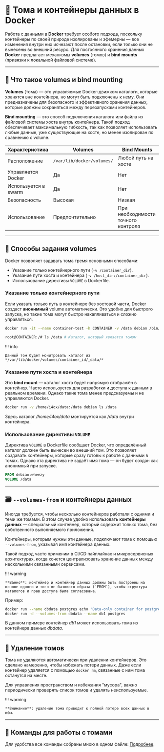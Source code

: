 # 🧰 Тома и контейнеры данных в Docker
<!--markdownlint-disable MD046-->

Работа с данными в **Docker** требует особого подхода, поскольку контейнеры по своей природе изолированы и эфемерны — все изменения внутри них исчезают после остановки, если только они не вынесены во внешний ресурс.
Для постоянного хранения данных **Docker** предлагает механизмы **volumes** (томов) и **bind mounts** (привязки к локальной файловой системе).

---

## 🔹 Что такое volumes и bind mounting

**Volumes** (тома) — это управляемые Docker-движком каталоги, которые хранятся вне контейнера, но могут быть подключены к нему.
Они предназначены для безопасного и эффективного хранения данных, которые должны сохраняться между перезапусками контейнеров.

**Bind mounting** — это способ подключения каталога или файла из файловой системы хоста внутрь контейнера.
Такой подход обеспечивает максимальную гибкость, так как позволяет использовать любые данные, уже существующие на хосте, но менее изолирован по сравнению с volume.

| Характеристика       | Volumes                    | Bind Mounts                        |
| -------------------- | -------------------------- | ---------------------------------- |
| Расположение         | `/var/lib/docker/volumes/` | Любой путь на хосте                |
| Управляется Docker   | Да                         | Нет                                |
| Используется в swarm | Да                         | Нет                                |
| Безопасность         | Высокая                    | Низкая                             |
| Использование        | Предпочтительно            | При необходимости точного контроля |

---

## 🔢 Способы задания volumes

Docker позволяет задавать тома тремя основными способами:

- Указание только контейнерного пути (`-v /container_dir`).
- Указание пути хоста и контейнера (`-v /host_dir:/container_dir`).
- Использование директивы `VOLUME` в Dockerfile.

### Указание только контейнерного пути

Если указать только путь в контейнере без хостовой части, Docker создаст **анонимный** volume автоматически.
Это удобно для быстрого запуска, но такие тома могут быстро накапливаться и сложно управляться.

```bash
docker run -it --name container-test -h CONTAINER -v /data debian /bin/bash

root@CONTAINER:/# ls /data # Каталог, который является томом
```

!!! info

    Данный том будет монитровать каталог из */var/lib/docker/volumes/container_id/_data/*

### Указание пути хоста и контейнера

Это **bind mount** — каталог хоста будет напрямую отображён в контейнер.
Часто используется для разработки и доступа к данным в реальном времени.
Однако такие тома менее предсказуемы и не управляются Docker.

```bash
docker run -v /home/i4ox/data:/data debian ls /data
```

Здесь каталог */home/i4ox/data* монтируется как */data* внутри контейнера.

### Использование директивы `VOLUME`

Директива `VOLUME` в Dockerfile сообщает Docker, что определённый каталог должен быть вынесен во внешний том.
Это позволяет создавать контейнеры, которые сразу готовы к работе с данными в томах.
Однако эта директива не задаёт имя тома — он будет создан как анонимный при запуске.

```Dockerfile
FROM debian:wheezy
VOLUME /data
```

---

## 🗃️ `--volumes-from` и контейнеры данных

Иногда требуется, чтобы несколько контейнеров работали с одними и теми же томами.
В этом случае удобно использовать **контейнеры данных** — специальный контейнер, который содержит только тома, без собственного выполняемого приложения.

Контейнеры, которым нужны эти данные, подключают тома с помощью `--volumes-from`, указывая имя контейнера данных.

Такой подход часто применим в CI/CD пайплайнах и микросервисных архитектурах, когда хочется централизовать хранение данных между несколькими связанными сервисами.

!!! warning

    **Важно**: контейнер и контейнер данных должны быть построены на основе одного и того же базового образа (`FROM`), чтобы структура каталогов и прав доступа была согласована.

Пример:

```bash
docker run --name dbdata postgres echo "Data-only container for postgres"
docker run -d --volumes-from dbdata --name db1 postgres
```

В данном примере контейнер *db1* может использовать тома из контейнера данных *dbdata*. 

---

## 🔁 Удаление томов

Тома не удаляются автоматически при удалении контейнеров.
Это сделано намеренно, чтобы избежать потери данных.
Даже если контейнер удаляется с помощью `docker rm`, связанные с ним тома останутся на месте.

Для управления пространством и избежания "мусора", важно периодически проверять список томов и удалять неиспользуемые.

!!! warning

    **Внимание**: удаление тома приводит к полной потере всех данных в нём.

---

## 📘 Команды для работы с томами

Для удобства все команды собраны мною в одном файле: [Подробнее](./commands.md).
